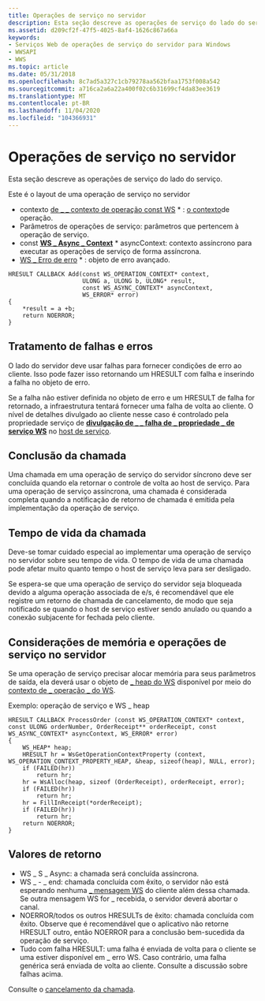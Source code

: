 ```yaml
---
title: Operações de serviço no servidor
description: Esta seção descreve as operações de serviço do lado do serviço.
ms.assetid: d209cf2f-47f5-4025-8af4-1626c867a66a
keywords:
- Serviços Web de operações de serviço do servidor para Windows
- WWSAPI
- WWS
ms.topic: article
ms.date: 05/31/2018
ms.openlocfilehash: 8c7ad5a327c1cb79278aa562bfaa1753f008a542
ms.sourcegitcommit: a716ca2a6a22a400f02c6b31699cf4da83ee3619
ms.translationtype: MT
ms.contentlocale: pt-BR
ms.lasthandoff: 11/04/2020
ms.locfileid: "104366931"
---
```

# <a name="server-side-service-operations"></a>Operações de serviço no servidor

Esta seção descreve as operações de serviço do lado do serviço.


Este é o layout de uma operação de serviço no servidor

-   contexto [de \_ \_ contexto de operação const WS](ws-operation-context.md) \* : [o contexto](context.md)de operação.
-   Parâmetros de operações de serviço: parâmetros que pertencem à operação de serviço.
-   const [**WS \_ Async \_ Context**](/windows/desktop/api/WebServices/ns-webservices-ws_async_context) \* asyncContext: contexto assíncrono para executar as operações de serviço de forma assíncrona.
-   [WS \_ Erro de erro](ws-error.md) \* : objeto de erro avançado.

``` syntax
HRESULT CALLBACK Add(const WS_OPERATION_CONTEXT* context, 
                     ULONG a, ULONG b, ULONG* result, 
                     const WS_ASYNC_CONTEXT* asyncContext, 
                     WS_ERROR* error)
{
    *result = a +b;
    return NOERROR;
}
```

## <a name="fault-and-error-handling"></a>Tratamento de falhas e erros

O lado do servidor deve usar falhas para fornecer condições de erro ao cliente. Isso pode fazer isso retornando um HRESULT com falha e inserindo a falha no objeto de erro.

Se a falha não estiver definida no objeto de erro e um HRESULT de falha for retornado, a infraestrutura tentará fornecer uma falha de volta ao cliente. O nível de detalhes divulgado ao cliente nesse caso é controlado pela propriedade serviço de [**divulgação de \_ \_ falha de \_ propriedade \_ de serviço WS**](/windows/desktop/api/WebServices/ne-webservices-ws_service_property_id) no [host de serviço](service-host.md).

## <a name="call-completion"></a>Conclusão da chamada

Uma chamada em uma operação de serviço do servidor síncrono deve ser concluída quando ela retornar o controle de volta ao host de serviço. Para uma operação de serviço assíncrona, uma chamada é considerada completa quando a notificação de retorno de chamada é emitida pela implementação da operação de serviço.

## <a name="call-lifetime"></a>Tempo de vida da chamada

Deve-se tomar cuidado especial ao implementar uma operação de serviço no servidor sobre seu tempo de vida. O tempo de vida de uma chamada pode afetar muito quanto tempo o host de serviço leva para ser desligado.

Se espera-se que uma operação de serviço do servidor seja bloqueada devido a alguma operação associada de e/s, é recomendável que ele registre um retorno de chamada de cancelamento, de modo que seja notificado se quando o host de serviço estiver sendo anulado ou quando a conexão subjacente for fechada pelo cliente.

## <a name="server-side-service-operations-and-memory-consideration"></a>Considerações de memória e operações de serviço no servidor

Se uma operação de serviço precisar alocar memória para seus parâmetros de saída, ela deverá usar o objeto de [ \_ heap do WS](ws-heap.md) disponível por meio do [contexto de \_ operação \_ do WS](ws-operation-context.md).

Exemplo: operação de serviço e WS \_ heap

``` syntax
HRESULT CALLBACK ProcessOrder (const WS_OPERATION_CONTEXT* context, const ULONG orderNumber, OrderReceipt** orderReceipt, const WS_ASYNC_CONTEXT* asyncContext, WS_ERROR* error)
{
    WS_HEAP* heap;
    HRESULT hr = WsGetOperationContextProperty (context, WS_OPERATION_CONTEXT_PROPERTY_HEAP, &heap, sizeof(heap), NULL, error);
    if (FAILED(hr))
        return hr;
    hr = WsAlloc(heap, sizeof (OrderReceipt), orderReceipt, error);
    if (FAILED(hr))
        return hr;
    hr = FillInReceipt(*orderReceipt);
    if (FAILED(hr))
        return hr;
    return NOERROR;
} 
```

## <a name="return-values"></a>Valores de retorno

-   WS \_ S \_ Async: a chamada será concluída assíncrona.
-   WS \_ - \_ end: chamada concluída com êxito, o servidor não está esperando nenhuma [ \_ mensagem WS](ws-message.md) do cliente além dessa chamada. Se outra mensagem WS for \_ recebida, o servidor deverá abortar o canal.
-   NOERROR/todos os outros HRESULTs de êxito: chamada concluída com êxito. Observe que é recomendável que o aplicativo não retorne HRESULT outro, então NOERROR para a conclusão bem-sucedida da operação de serviço.
-   Tudo com falha HRESULT: uma falha é enviada de volta para o cliente se uma estiver disponível em \_ erro WS. Caso contrário, uma falha genérica será enviada de volta ao cliente. Consulte a discussão sobre falhas acima.

Consulte o [cancelamento da chamada](call-cancellation.md).

 

 




